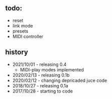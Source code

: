 todo:
-----
- reset
- link mode
- presets
- MIDI controller

history
-------
- 2021/10/01 - releasing 0.4
  - MIDI-play modes implemented
- 2020/02/13 - releasing 0.1b
- 2020/02/12 - changing depricaded juce code
- 2018/10/27 - releasing 0.1a
- 2017/10/28 - starting to code